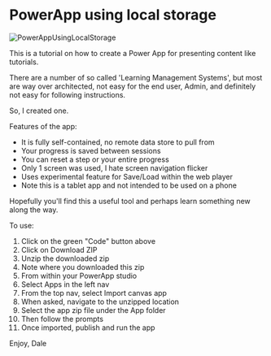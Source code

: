 # PowerApp using local storage

![PowerAppUsingLocalStorage](https://user-images.githubusercontent.com/2302848/238690780-fc360b5a-71fa-48eb-becf-65bd56e662fe.png)

This is a tutorial on how to create a Power App for presenting content like tutorials.

There are a number of so called 'Learning Management Systems', but most are way over architected, not easy for the end user, Admin, and definitely not easy for following instructions.

So, I created one.

Features of the app:

- It is fully self-contained, no remote data store to pull from
- Your progress is saved between sessions
- You can reset a step or your entire progress
- Only 1 screen was used, I hate screen navigation flicker
- Uses experimental feature for Save/Load within the web player
- Note this is a tablet app and not intended to be used on a phone

Hopefully you'll find this a useful tool and perhaps learn something new along the way.

To use:

1. Click on the green "Code" button above
2. Click on Download ZIP
3. Unzip the downloaded zip
4. Note where you downloaded this zip
5. From within your PowerApp studio
6. Select Apps in the left nav
7. From the top nav, select Import canvas app
8. When asked, navigate to the unzipped location
9. Select the app zip file under the App folder
10. Then follow the prompts
11. Once imported, publish and run the app

Enjoy,
Dale
